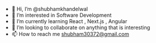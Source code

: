 - 👋 Hi, I’m @shubhamkhandelwal
- 👀 I’m interested in Software Development
- 🌱 I’m currently learning  React , Next.js , Angular
- 💞️ I’m looking to collaborate on anything that is interesting
- 📫 How to reach me shubham30372@gmail.com

<!---
shubhamkhandelwal/shubhamkhandelwal is a ✨ special ✨ repository because its `README.md` (this file) appears on your GitHub profile.
You can click the Preview link to take a look at your changes.
--->
